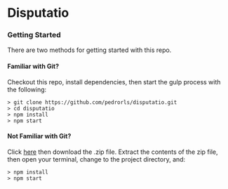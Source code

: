 # Disputatio

### Getting Started

There are two methods for getting started with this repo.

#### Familiar with Git?
Checkout this repo, install dependencies, then start the gulp process with the following:

```
> git clone https://github.com/pedrorls/disputatio.git
> cd disputatio
> npm install
> npm start
```

#### Not Familiar with Git?
Click [here](https://github.com/pedrorls/disputation/releases) then download the .zip file.  Extract the contents of the zip file, then open your terminal, change to the project directory, and:

```
> npm install
> npm start
```
